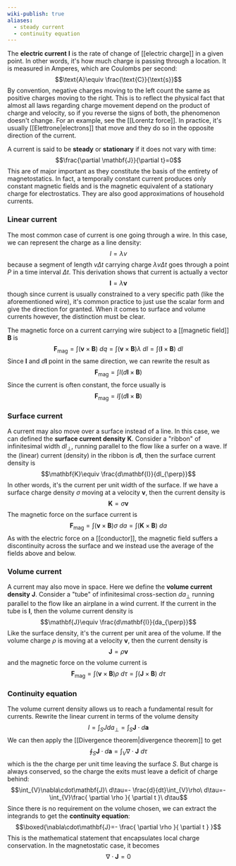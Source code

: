 ```yaml
---
wiki-publish: true
aliases:
  - steady current
  - continuity equation
---
```

The **electric current** $\mathbf{I}$ is the rate of change of [[electric charge]] in a given point. In other words, it's how much charge is passing through a location. It is measured in Amperes, which are Coulombs per second:
$$\text{A}\equiv \frac{\text{C}}{\text{s}}$$
By convention, negative charges moving to the left count the same as positive charges moving to the right. This is to reflect the physical fact that almost all laws regarding charge movement depend on the product of charge and velocity, so if you reverse the signs of both, the phenomenon doesn't change. For an example, see the [[Lorentz force]]. In practice, it's usually [[Elettrone|electrons]] that move and they do so in the opposite direction of the current.

A current is said to be **steady** or **stationary** if it does not vary with time:
$$\frac{\partial \mathbf{J}}{\partial t}=0$$
This are of major important as they constitute the basis of the entirety of magnetostatics.  In fact, a temporally constant current produces only constant magnetic fields and is the magnetic equivalent of a stationary charge for electrostatics. They are also good approximations of household currents.
### Linear current
The most common case of current is one going through a wire. In this case, we can represent the charge as a line density:
$$I=\lambda v$$
because a segment of length $v\Delta t$ carrying charge $\lambda v\Delta t$ goes through a point $P$ in a time interval $\Delta t$. This derivation shows that current is actually a vector
$$\mathbf{I}=\lambda \mathbf{v}$$
though since current is usually constrained to a very specific path (like the aforementioned wire), it's common practice to just use the scalar form and give the direction for granted. When it comes to surface and volume currents however, the distinction must be clear.

The magnetic force on a current carrying wire subject to a [[magnetic field]] $\mathbf{B}$ is
$$\mathbf{F}_\text{mag}=\int(\mathbf{v}\times \mathbf{B})\ dq=\int(\mathbf{v}\times \mathbf{B})\lambda\ dl=\int(\mathbf{I}\times \mathbf{B})\ dl$$
Since $\mathbf{I}$ and $d\mathbf{I}$ point in the same direction, we can rewrite the result as
$$\mathbf{F}_\text{mag}=\int I(d\mathbf{I}\times \mathbf{B})$$
Since the current is often constant, the force usually is
$$\mathbf{F}_\text{mag}=I\int(d\mathbf{I}\times \mathbf{B})$$
### Surface current
A current may also move over a surface instead of a line. In this case, we can defined the **surface current density** $\mathbf{K}$. Consider a "ribbon" of infinitesimal width $dl_{\perp}$, running parallel to the flow like a surfer on a wave. If the (linear) current (density) in the ribbon is $d\mathbf{I}$, then the surface current density is
$$\mathbf{K}\equiv \frac{d\mathbf{I}}{dl_{\perp}}$$
In other words, it's the current per unit width of the surface. If we have a surface charge density $\sigma$ moving at a velocity $\mathbf{v}$, then the current density is
$$\mathbf{K}=\sigma \mathbf{v}$$
The magnetic force on the surface current is
$$\mathbf{F}_\text{mag}=\int(\mathbf{v}\times \mathbf{B})\sigma\ da=\int(\mathbf{K}\times \mathbf{B})\ da$$
As with the electric force on a [[conductor]], the magnetic field suffers a discontinuity across the surface and we instead use the average of the fields above and below.
### Volume current
A current may also move in space. Here we define the **volume current density** $\mathbf{J}$. Consider a "tube" of infinitesimal cross-section $da_{\perp}$ running parallel to the flow like an airplane in a wind current. If the current in the tube is $\mathbf{I}$, then the volume current density is
$$\mathbf{J}\equiv \frac{d\mathbf{I}}{da_{\perp}}$$
Like the surface density, it's the current per unit area of the volume. If the volume charge $\rho$ is moving at a velocity $\mathbf{v}$, then the current density is
$$\mathbf{J}=\rho \mathbf{v}$$
and the magnetic force on the volume current is
$$\mathbf{F}_\text{mag}=\int(\mathbf{v}\times \mathbf{B})\rho\ d\tau=\int(\mathbf{J}\times \mathbf{B})\ d\tau$$
### Continuity equation
The volume current density allows us to reach a fundamental result for currents. Rewrite the linear current in terms of the volume density
$$I=\int_{S}Jda_{\perp}=\int_{S}\mathbf{J}\cdot d\mathbf{a}$$
We can then apply the [[Divergence theorem|divergence theorem]] to get
$$\oint_{S}\mathbf{J}\cdot d\mathbf{a}=\int_{V}\nabla\cdot\mathbf{J}\ d\tau$$
which is the the charge per unit time leaving the surface $S$. But charge is always conserved, so the charge the exits must leave a deficit of charge behind:
$$\int_{V}\nabla\cdot\mathbf{J}\ d\tau=- \frac{d}{dt}\int_{V}\rho\ d\tau=-\int_{V}\frac{ \partial \rho }{ \partial t }\ d\tau$$
Since there is no requirement on the volume chosen, we can extract the integrands to get the **continuity equation**:
$$\boxed{\nabla\cdot\mathbf{J}=- \frac{ \partial \rho }{ \partial t } }$$
This is the mathematical statement that encapsulates local charge conservation. In the magnetostatic case, it becomes
$$\nabla\cdot\mathbf{J}=0$$
